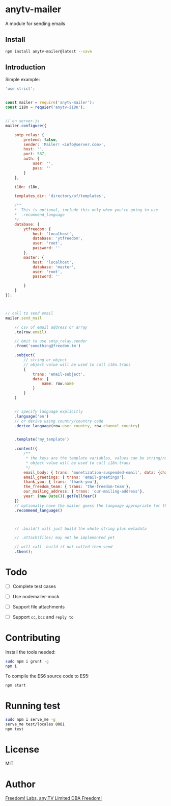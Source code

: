 # anytv-mailer

A module for sending emails


## Install

```sh
npm install anytv-mailer@latest --save
```

## Introduction

Simple example:
```js
'use strict';


const mailer = require('anytv-mailer');
const i18n = requier('anytv-i18n');


// on server.js
mailer.configure({

    smtp_relay: {
        pretend: false,
        sender: 'Mailer! <info@server.com>',
        host: '',
        port: 587,
        auth: {
            user: '',
            pass: ''
        }
    },

    i18n: i18n,

    templates_dir: 'directory/of/templates',

    /**
    *  This is optional, include this only when you're going to use
    *  .recommend_language
    */
    database: {
        ytfreedom: {
            host: 'localhost',
            database: 'ytfreedom',
            user: 'root',
            password: ''
        },
        master: {
            host: 'localhost',
            database: 'master',
            user: 'root',
            password: ''

        }
    }
});



// call to send email
mailer.send_mail

    // csv of email address or array
    .to(row.email)

    // omit to use smtp_relay.sender
    .from('something@freedom.tm')

    .subject(
        // string or object
        // object value will be used to call i18n.trans
        {
            trans: 'email-subject',
            data: {
                name: row.name
            }
        }
    )


    // specify language explicitly
    .language('en')
    // or derive using country/country code
    .derive_language(row.user_country, row.channel_country)


    .template('my_template')

    .content({
        /**
         * the keys are the template variables, values can be string/number/object
         * object value will be used to call i18n.trans
         */
        email_body: { trans: 'monetization-suspended-email', data: {channel_name: row.channel_name}},
        email_greetings: { trans: 'email-greetings'},
        thank_you: { trans: 'thank-you'},
        the_freedom_team: { trans: 'the-freedom-team'},
        our_mailing_address: { trans: 'our-mailing-address'},
        year: (new Date()).getFullYear()
    })
    // optionally have the mailer guess the language appropriate for the recipient
    .recommend_language()



    // .build() will just build the whole string plus metadata

    // .attach(files) may not be implemented yet

    // will call .build if not called then send
    .then();

```


# Todo
- [ ] Complete test cases
- [ ] Use nodemailer-mock
- [ ] Support file attachments
- [ ] Support `cc`, `bcc` and `reply to`


# Contributing

Install the tools needed:
```sh
sudo npm i grunt -g
npm i
```

To compile the ES6 source code to ES5:
```sh
npm start
```

# Running test

```sh
sudo npm i serve_me -g
serve_me test/locales 8081
npm test
```

# License

MIT


# Author
[Freedom! Labs, any.TV Limited DBA Freedom!](https://www.freedom.tm)
